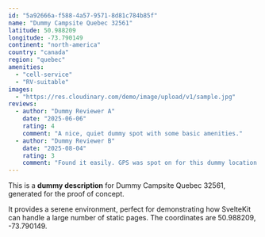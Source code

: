 ```yaml
---
id: "5a92666a-f588-4a57-9571-8d81c784b85f"
name: "Dummy Campsite Quebec 32561"
latitude: 50.988209
longitude: -73.790149
continent: "north-america"
country: "canada"
region: "quebec"
amenities:
  - "cell-service"
  - "RV-suitable"
images:
  - "https://res.cloudinary.com/demo/image/upload/v1/sample.jpg"
reviews:
  - author: "Dummy Reviewer A"
    date: "2025-06-06"
    rating: 4
    comment: "A nice, quiet dummy spot with some basic amenities."
  - author: "Dummy Reviewer B"
    date: "2025-08-04"
    rating: 3
    comment: "Found it easily. GPS was spot on for this dummy location."
---
```


This is a **dummy description** for Dummy Campsite Quebec 32561, generated for the proof of concept.

It provides a serene environment, perfect for demonstrating how SvelteKit can handle a large number of static pages. The coordinates are 50.988209, -73.790149.
